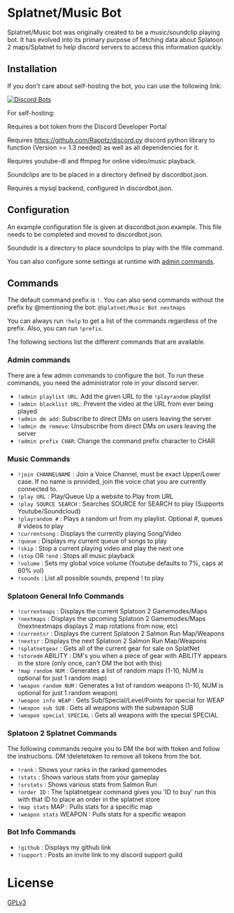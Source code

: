 # Splatnet/Music Bot
Splatnet/Music bot was originally created to be a music/soundclip playing bot. It 
has evolved into its primary purpose of fetching data about Splatoon 2 
maps/Splatnet to help discord servers to access this information 
quickly.

## Installation

If you don't care about self-hosting the bot, you can use the following link:

[![Discord Bots](https://discordbots.org/api/widget/542488723128844312.svg)](https://discordbots.org/bot/542488723128844312)

For self-hosting:

Requires a bot token from the Discord Developer Portal

Requires https://github.com/Rapptz/discord.py discord python library to 
function (Version >= 1.3 needed) as well as all dependencies for it.

Requires youtube-dl and ffmpeg for online video/music playback.

Soundclips are to be placed in a directory defined by discordbot.json.

Requires a mysql backend, configured in discordbot.json.

## Configuration
An example configuration file is given at discordbot.json.example.
This file needs to be completed and moved to discordbot.json.

Soundsdir is a directory to place soundclips to play with the !file
command.

You can also configure some settings at runtime with [admin commands](#admin-commands).

## Commands

The default command prefix is `!`. You can also send commands without the prefix by @mentioning the bot:
```@Splatnet/Music Bot nextmaps```

You can always run `!help` to get a list of the commands regardless of the prefix. Also, you can run
`!prefix`. 

The following sections list the different commands that are available.

### Admin commands

There are a few admin commands to configure the bot. To run these commands, you need the administrator role in your discord server.

 - `!admin playlist URL`: Add the given URL to the `!playrandom` playlist
 - `!admin blacklist URL`: Prevent the video at the URL from ever being played
 - `!admin dm add`: Subscribe to direct DMs on users leaving the server
 - `!admin dm remove`: Unsubscribe from direct DMs on users leaving the server
 - `!admin prefix CHAR`: Change the command prefix character to CHAR

### Music Commands

 - `!join CHANNELNAME` : Join a Voice Channel, must be exact Upper/Lower case. If no name is provided, join the voice chat you
   are currently connected to.
 - `!play URL` : Play/Queue Up a website to Play from URL
 - `!play SOURCE SEARCH` : Searches SOURCE for SEARCH to play (Supports Youtube/Soundcloud)
 - `!playrandom #` : Plays a random url from my playlist. Optional #, queues # videos to play
 - `!currentsong` : Displays the currently playing Song/Video
 - `!queue` : Displays my current queue of songs to play
 - `!skip` : Stop a current playing video and play the next one
 - `!stop` OR `!end` : Stops all music playback
 - `!volume` : Sets my global voice volume (Youtube defaults to 7%, caps at 60% vol)
 - `!sounds` : List all possible sounds, prepend ! to play
 
### Splatoon General Info Commands

 - `!currentmaps` : Displays the current Splatoon 2 Gamemodes/Maps
 - `!nextmaps` : Displays the upcoming Splatoon 2 Gamemodes/Maps (!nextnextmaps displays 2 map rotations from now, etc)
 - `!currentsr` : Displays the current Splatoon 2 Salmon Run Map/Weapons
 - `!nextsr` : Displays the next Splatoon 2 Salmon Run Map/Weapons
 - `!splatnetgear` : Gets all of the current gear for sale on SplatNet
 - `!storedm` ABILITY : DM's you when a piece of gear with ABILITY appears in the store (only once, can't DM the bot with this)
 - `!map random NUM` : Generates a list of random maps (1-10, NUM is optional for just 1 random map)
 - `!weapon random NUM` : Generates a list of random weapons (1-10, NUM is optional for just 1 random weapon)
 - `!weapon info WEAP` : Gets Sub/Special/Level/Points for special for WEAP
 - `!weapon sub SUB` : Gets all weapons with the subweapon SUB
 - `!weapon special SPECIAL` : Gets all weapons with the special SPECIAL
 
### Splatoon 2 Splatnet Commands

The following commands require you to DM the bot with !token and follow the instructions. DM !deletetoken to remove all tokens from the bot.

 - `!rank` : Shows your ranks in the ranked gamemodes
 - `!stats` : Shows various stats from your gameplay
 - `!srstats` : Shows various stats from Salmon Run
 - `!order ID` : The !splatnetgear command gives you 'ID to buy' run this with that ID to place an order in the splatnet store
 - `!map stats` MAP : Pulls stats for a specific map
 - `!weapon stats` WEAPON : Pulls stats for a specific weapon

 ### Bot Info Commands
 
 - `!github` : Displays my github link
 - `!support` : Posts an invite link to my discord support guild

# License

[GPLv3](https://www.gnu.org/licenses/gpl-3.0.html)

